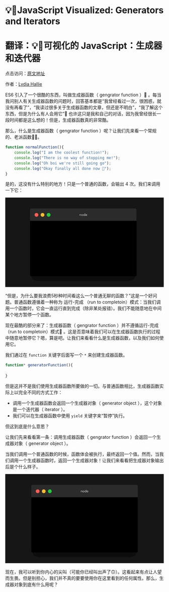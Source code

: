 # 💡🎁JavaScript Visualized: Generators and Iterators
# 翻译：💡🎁可视化的 JavaScript：生成器和迭代器

点击访问：[原文地址](https://dev.to/lydiahallie/javascript-visualized-generators-and-iterators-e36)

作者：[Lydia Hallie](@lydiahallie)

ES6 引入了一个很酷的东西，叫做生成器函数（ gengrator function ）🎉 。每当我问别人有关生成器函数的问题时，回答基本都是“我曾经看过一次，很困惑，就没有再看了”，“我读过很多关于生成器函数的文章，但还是不明白”，“我了解这个东西，但是为什么有人会用它”🤔 也许这只是我和自己的对话，因为我曾经很长一段时间都是这么想的！但是，生成器函数真的非常酷。

那么，什么是生成器函数（ gengrator function ）呢？让我们先来看一个常规的、老派函数👵🏼。

```javascript
function normalFunction(){
    console.log("I am the coolest function!");
    console.log("There is no way of stopping me!");
    console.log("Oh boi we're still going go");
    console.log("Okay finally all done now 🚀");
}
```

是的，这没有什么特别的地方！只是一个普通的函数，会输出 4 次。我们来调用一下它：

![GIF 01](./illustrations/JSVisual06Generator/gif01.gif)

“但是，为什么要我浪费5秒种时间看这么一个普通无聊的函数？”这是一个好问题。普通函数遵循着一种称为 运行-完成 （run to completoin）模式：当我们调用一个函数时，它会一直运行直到完成（除非某处报错）。我们不能随意地在中间某个地方暂停一个函数。

现在最酷的部分来了：生成器函数（ gengrator function ）并不遵循运行-完成 （run to completoin）模式🤯 。这是否意味着我们可以在生成器函数执行的过程中随意地暂停它？嗯，算是吧。让我们来看看什么是生成器函数，以及我们如何使用它。

我们通过在 `function` 关键字后面写一个 `*` 来创建生成器函数。

```javascript
function* generatorFunction(){

}
```

但是这并不是我们使用生成器函数所要做的一切。与普通函数相比，生成器函数实际上以完全不同的方式工作：

* 调用一个生成器函数会返回一个生成器对象（ generator object ），这个对象是一个迭代器（ iterator ）。
* 我们可以在生成器函数中使用 `yield` 关键字来“暂停”执行。

但这到底是什么意思？

让我们先来看看第一条：调用生成器函数（ gengrator function ）会返回一个生成器对象（ generator object ）。

当我们调用一个普通函数的时候，函数体会被执行，最终返回一个值。然而，当我们调用一个生成器函数时，返回一个生成器对象！让我们来看看把生成器对象输出后是个什么样子。

![GIF 02](./illustrations/JSVisual06Generator/gif02.gif)

现在，我可以听到你内心的尖叫（可能你已经叫出声了🙃）。这看起来有点让人望而生畏。但是别担心，我们并不真的要要使用你在这里看到的任何属性。那么，生成器对象到底有什么用呢？

